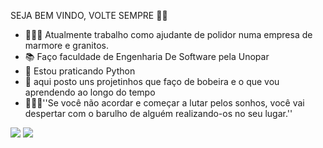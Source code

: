 SEJA BEM VINDO, VOLTE SEMPRE 👻✨

- 👷🏽‍♂️ Atualmente trabalho como ajudante de polidor numa empresa de marmore e granitos. 
- 📚 Faço faculdade de Engenharia De Software pela Unopar
- 🐍 Estou praticando Python 
- 🎈 aqui posto uns projetinhos que faço de bobeira e o que vou aprendendo ao longo do tempo
- 🏃🏽‍♂️''Se você não acordar e começar a lutar pelos sonhos, você vai despertar com o barulho de alguém realizando-os no seu lugar.''


</div>
  <a href='https://www.instagram.com/guilher_duarte/' target="_blank"><img src='https://img.shields.io/badge/Instagram-E4405F?style=for-the-badge&logo=instagram&logoColor=white' target="_blank"><a>
  <a href='https://www.linkedin.com/in/guilherme-prenholato-duarte-833a98252/' target="_blank"><img src='https://img.shields.io/badge/LinkedIn-0077B5?style=for-the-badge&logo=linkedin&logoColor=white' target="_blank"><a>
 </div>
 


